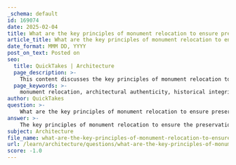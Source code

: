 ```yaml
---
_schema: default
id: 169074
date: 2025-02-04
title: What are the key principles of monument relocation to ensure preservation of architectural authenticity?
article_title: What are the key principles of monument relocation to ensure preservation of architectural authenticity?
date_format: MMM DD, YYYY
post_on_text: Posted on
seo:
  title: QuickTakes | Architecture
  page_description: >-
    This content discusses the key principles of monument relocation to preserve architectural authenticity, emphasizing historical integrity, cultural significance, and ethical considerations.
  page_keywords: >-
    monument relocation, architectural authenticity, historical integrity, cultural significance, minimal intervention, documentation, reconstruction, environmental considerations, legal frameworks, community engagement, post-relocation monitoring
author: QuickTakes
question: >-
    What are the key principles of monument relocation to ensure preservation of architectural authenticity?
answer: >-
    The key principles of monument relocation to ensure the preservation of architectural authenticity are rooted in a careful balance between ethical considerations, historical integrity, and practical necessities. Here are the main principles:\n\n1. **Historical Integrity**: The primary concern in monument relocation is to maintain the historical context and significance of the structure. Relocation should only be considered when the original site is threatened, and the new location must allow for the monument's historical narrative to remain intact.\n\n2. **Cultural Significance**: Understanding the cultural importance of the monument is crucial. The relocation process should involve consultation with local communities and stakeholders to ensure that the cultural values associated with the monument are respected and preserved.\n\n3. **Minimal Intervention**: The principle of minimal intervention advocates for the least invasive methods of relocation. This means that if a monument must be moved, it should be done in a way that preserves as much of its original material and structure as possible.\n\n4. **Documentation and Research**: Prior to relocation, thorough documentation and research should be conducted. This includes detailed surveys, historical studies, and architectural analyses to ensure that the relocation process is informed and respectful of the monument's original characteristics.\n\n5. **Reconstruction and Authenticity**: If reconstruction is necessary, it should be based on accurate historical data to ensure that the relocated monument retains its authenticity. This may involve using original materials or techniques that reflect the monument's original construction.\n\n6. **Environmental Considerations**: The new site should be chosen with environmental factors in mind, ensuring that the relocated monument can be preserved in a suitable climate and landscape that mirrors its original setting as closely as possible.\n\n7. **Legal and Ethical Frameworks**: Adhering to international guidelines and ethical frameworks, such as those established by UNESCO, is essential. These frameworks provide a basis for making informed decisions about the relocation of cultural heritage.\n\n8. **Community Engagement**: Engaging with local communities throughout the relocation process is vital. Their input can provide insights into the cultural significance of the monument and help foster a sense of ownership and responsibility towards the relocated structure.\n\n9. **Post-Relocation Monitoring**: After relocation, ongoing monitoring and maintenance are necessary to ensure the monument's preservation. This includes assessing its condition and making adjustments as needed to protect it from environmental and human-induced threats.\n\nIn summary, while monument relocation can be a contentious issue, adhering to these principles can help ensure that the architectural authenticity and cultural significance of the monuments are preserved, even in the face of necessary relocation.
subject: Architecture
file_name: what-are-the-key-principles-of-monument-relocation-to-ensure-preservation-of-architectural-authenticity.md
url: /learn/architecture/questions/what-are-the-key-principles-of-monument-relocation-to-ensure-preservation-of-architectural-authenticity
score: -1.0
---
```


&nbsp;